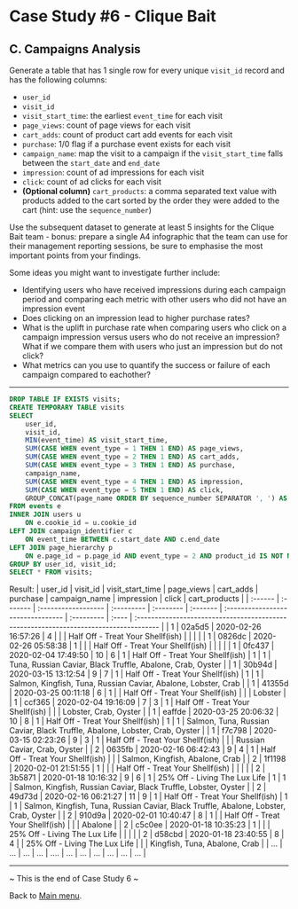 # Case Study #6 - Clique Bait

## C. Campaigns Analysis

<p>Generate a table that has 1 single row for every unique <code class="language-plaintext highlighter-rouge">visit_id</code> record and has the following columns:</p>

<ul>
  <li><code class="language-plaintext highlighter-rouge">user_id</code></li>
  <li><code class="language-plaintext highlighter-rouge">visit_id</code></li>
  <li><code class="language-plaintext highlighter-rouge">visit_start_time</code>: the earliest <code class="language-plaintext highlighter-rouge">event_time</code> for each visit</li>
  <li><code class="language-plaintext highlighter-rouge">page_views</code>: count of page views for each visit</li>
  <li><code class="language-plaintext highlighter-rouge">cart_adds</code>: count of product cart add events for each visit</li>
  <li><code class="language-plaintext highlighter-rouge">purchase</code>: 1/0 flag if a purchase event exists for each visit</li>
  <li><code class="language-plaintext highlighter-rouge">campaign_name</code>: map the visit to a campaign if the <code class="language-plaintext highlighter-rouge">visit_start_time</code> falls between the <code class="language-plaintext highlighter-rouge">start_date</code> and <code class="language-plaintext highlighter-rouge">end_date</code></li>
  <li><code class="language-plaintext highlighter-rouge">impression</code>: count of ad impressions for each visit</li>
  <li><code class="language-plaintext highlighter-rouge">click</code>: count of ad clicks for each visit</li>
  <li><strong>(Optional column)</strong> <code class="language-plaintext highlighter-rouge">cart_products</code>: a comma separated text value with products added to the cart sorted by the order they were added to the cart (hint: use the <code class="language-plaintext highlighter-rouge">sequence_number</code>)</li>
</ul>

<p>Use the subsequent dataset to generate at least 5 insights for the Clique Bait team - bonus: prepare a single A4 infographic that the team can use for their management reporting sessions, be sure to emphasise the most important points from your findings.</p>

<p>Some ideas you might want to investigate further include:</p>

<ul>
  <li>Identifying users who have received impressions during each campaign period and comparing each metric with other users who did not have an impression event</li>
  <li>Does clicking on an impression lead to higher purchase rates?</li>
  <li>What is the uplift in purchase rate when comparing users who click on a campaign impression versus users who do not receive an impression? What if we compare them with users who just an impression but do not click?</li>
  <li>What metrics can you use to quantify the success or failure of each campaign compared to eachother?</li>
</ul>

***

```sql
DROP TABLE IF EXISTS visits;
CREATE TEMPORARY TABLE visits
SELECT
	user_id,
    visit_id,
    MIN(event_time) AS visit_start_time,
    SUM(CASE WHEN event_type = 1 THEN 1 END) AS page_views,
    SUM(CASE WHEN event_type = 2 THEN 1 END) AS cart_adds,
    SUM(CASE WHEN event_type = 3 THEN 1 END) AS purchase,
    campaign_name,
    SUM(CASE WHEN event_type = 4 THEN 1 END) AS impression,
    SUM(CASE WHEN event_type = 5 THEN 1 END) AS click,
    GROUP_CONCAT(page_name ORDER BY sequence_number SEPARATOR ', ') AS cart_products
FROM events e
INNER JOIN users u
	ON e.cookie_id = u.cookie_id
LEFT JOIN campaign_identifier c
	ON event_time BETWEEN c.start_date AND c.end_date
LEFT JOIN page_hierarchy p
	ON e.page_id = p.page_id AND event_type = 2 AND product_id IS NOT NULL
GROUP BY user_id, visit_id;
SELECT * FROM visits;
```
Result:
| user_id | visit_id | visit_start_time    | page_views | cart_adds | purchase | campaign_name                     | impression | click | cart_products                                                                         |
| :------ | :------- | :------------------ | :--------- | :-------- | :------- | :-------------------------------- | :--------- | :---- | :------------------------------------------------------------------------------------ |
| 1       | 02a5d5   | 2020-02-26 16:57:26 | 4          |           |          | Half Off - Treat Your Shellf(ish) |            |       |                                                                                       |
| 1       | 0826dc   | 2020-02-26 05:58:38 | 1          |           |          | Half Off - Treat Your Shellf(ish) |            |       |                                                                                       |
| 1       | 0fc437   | 2020-02-04 17:49:50 | 10         | 6         | 1        | Half Off - Treat Your Shellf(ish) | 1          | 1     | Tuna, Russian Caviar, Black Truffle, Abalone, Crab, Oyster                            |
| 1       | 30b94d   | 2020-03-15 13:12:54 | 9          | 7         | 1        | Half Off - Treat Your Shellf(ish) | 1          | 1     | Salmon, Kingfish, Tuna, Russian Caviar, Abalone, Lobster, Crab                        |
| 1       | 41355d   | 2020-03-25 00:11:18 | 6          | 1         |          | Half Off - Treat Your Shellf(ish) |            |       | Lobster                                                                               |
| 1       | ccf365   | 2020-02-04 19:16:09 | 7          | 3         | 1        | Half Off - Treat Your Shellf(ish) |            |       | Lobster, Crab, Oyster                                                                 |
| 1       | eaffde   | 2020-03-25 20:06:32 | 10         | 8         | 1        | Half Off - Treat Your Shellf(ish) | 1          | 1     | Salmon, Tuna, Russian Caviar, Black Truffle, Abalone, Lobster, Crab, Oyster           |
| 1       | f7c798   | 2020-03-15 02:23:26 | 9          | 3         | 1        | Half Off - Treat Your Shellf(ish) |            |       | Russian Caviar, Crab, Oyster                                                          |
| 2       | 0635fb   | 2020-02-16 06:42:43 | 9          | 4         | 1        | Half Off - Treat Your Shellf(ish) |            |       | Salmon, Kingfish, Abalone, Crab                                                       |
| 2       | 1f1198   | 2020-02-01 21:51:55 | 1          |           |          | Half Off - Treat Your Shellf(ish) |            |       |                                                                                       |
| 2       | 3b5871   | 2020-01-18 10:16:32 | 9          | 6         | 1        | 25% Off - Living The Lux Life     | 1          | 1     | Salmon, Kingfish, Russian Caviar, Black Truffle, Lobster, Oyster                      |
| 2       | 49d73d   | 2020-02-16 06:21:27 | 11         | 9         | 1        | Half Off - Treat Your Shellf(ish) | 1          | 1     | Salmon, Kingfish, Tuna, Russian Caviar, Black Truffle, Abalone, Lobster, Crab, Oyster |
| 2       | 910d9a   | 2020-02-01 10:40:47 | 8          | 1         |          | Half Off - Treat Your Shellf(ish) |            |       | Abalone                                                                               |
| 2       | c5c0ee   | 2020-01-18 10:35:23 | 1          |           |          | 25% Off - Living The Lux Life     |            |       |                                                                                       |
| 2       | d58cbd   | 2020-01-18 23:40:55 | 8          | 4         |          | 25% Off - Living The Lux Life     |            |       | Kingfish, Tuna, Abalone, Crab                                                         |
| ...     | ...      | ...                 | ...        | ....      | ...      | ...                               | ...        | ...   | ...                                                                                   | ... |

***
~ This is the end of Case Study 6 ~

Back to [Main menu](https://github.com/maanh96/8weeksqlchallenge).